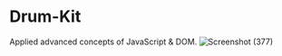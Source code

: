 # Drum-Kit
Applied advanced concepts of JavaScript & DOM.
![Screenshot (377)](https://github.com/HettikLimbani/Drum-Kit/assets/100931843/f152aeee-94ca-4fac-b079-f32096037f72)
